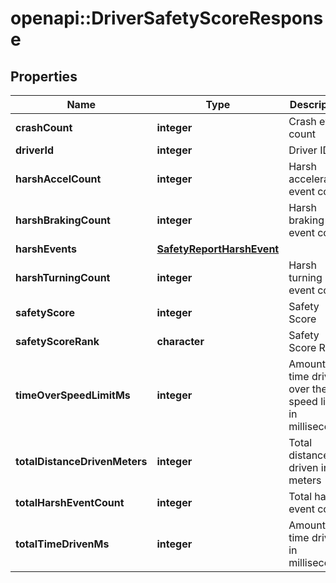 # openapi::DriverSafetyScoreResponse

## Properties
Name | Type | Description | Notes
------------ | ------------- | ------------- | -------------
**crashCount** | **integer** | Crash event count | [optional] 
**driverId** | **integer** | Driver ID | [optional] 
**harshAccelCount** | **integer** | Harsh acceleration event count | [optional] 
**harshBrakingCount** | **integer** | Harsh braking event count | [optional] 
**harshEvents** | [**SafetyReportHarshEvent**](SafetyReportHarshEvent.md) |  | [optional] 
**harshTurningCount** | **integer** | Harsh turning event count | [optional] 
**safetyScore** | **integer** | Safety Score | [optional] 
**safetyScoreRank** | **character** | Safety Score Rank | [optional] 
**timeOverSpeedLimitMs** | **integer** | Amount of time driven over the speed limit in milliseconds | [optional] 
**totalDistanceDrivenMeters** | **integer** | Total distance driven in meters | [optional] 
**totalHarshEventCount** | **integer** | Total harsh event count | [optional] 
**totalTimeDrivenMs** | **integer** | Amount of time driven in milliseconds | [optional] 


